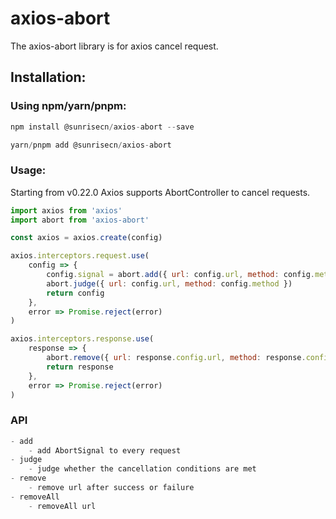 # axios-abort

The axios-abort library is for axios cancel request.

##  Installation:

### Using npm/yarn/pnpm:

```js
npm install @sunrisecn/axios-abort --save

yarn/pnpm add @sunrisecn/axios-abort
```

### Usage:

Starting from v0.22.0 Axios supports AbortController to cancel requests.

```js
import axios from 'axios'
import abort from 'axios-abort'

const axios = axios.create(config)

axios.interceptors.request.use(
	config => {
		config.signal = abort.add({ url: config.url, method: config.method })
		abort.judge({ url: config.url, method: config.method })
		return config
	},
	error => Promise.reject(error)
)

axios.interceptors.response.use(
	response => {
		abort.remove({ url: response.config.url, method: response.config.method })
		return response
	},
	error => Promise.reject(error)
)

```

### API

```js
- add  
	- add AbortSignal to every request 
- judge
	- judge whether the cancellation conditions are met
- remove
	- remove url after success or failure
- removeAll
	- removeAll url 
```
